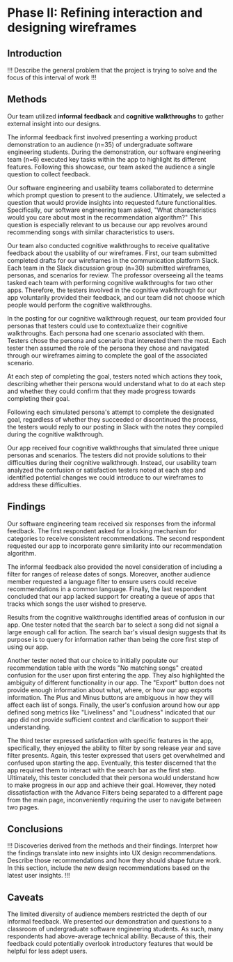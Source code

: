 # Phase II: Refining interaction and designing wireframes

## Introduction

!!! Describe the general problem that the project is trying to solve and the focus of this interval of work !!!

## Methods

<!-- !!! Describe research methods you used to discover new insights, which explains the purpose of each. Provide enough detail that someone would be able to faithfully reproduce your research. Only include research methods in here, not design documents/techniques/artifacts !!! -->

Our team utilized **informal feedback** and **cognitive walkthroughs** to gather external insight into our designs.

The informal feedback first involved presenting a working product demonstration to an audience (n=35) of undergraduate software engineering students. During the demonstration, our software engineering team (n=6) executed key tasks within the app to highlight its different features. Following this showcase, our team asked the audience a single question to collect feedback.

Our software engineering and usability teams collaborated to determine which prompt question to present to the audience. Ultimately, we selected a question that would provide insights into requested future functionalities. Specifically, our software engineering team asked, "What characteristics would you care about most in the recommendation algorithm?" This question is especially relevant to us because our app revolves around recommending songs with similar characteristics to users.

Our team also conducted cognitive walkthroughs to receive qualitative feedback about the usability of our wireframes. First, our team submitted completed drafts for our wireframes in the communication platform Slack. Each team in the Slack discussion group (n=30) submitted wireframes, personas, and scenarios for review. The professor overseeing all the teams tasked each team with performing cognitive walkthroughs for two other apps. Therefore, the testers involved in the cognitive walkthrough for our app voluntarily provided their feedback, and our team did not choose which people would perform the cognitive walkthroughs.

In the posting for our cognitive walkthrough request, our team provided four personas that testers could use to contextualize their cognitive walkthroughs. Each persona had one scenario associated with them. Testers chose the persona and scenario that interested them the most. Each tester then assumed the role of the persona they chose and navigated through our wireframes aiming to complete the goal of the associated scenario.

At each step of completing the goal, testers noted which actions they took, describing whether their persona would understand what to do at each step and whether they could confirm that they made progress towards completing their goal.

Following each simulated persona's attempt to complete the designated goal, regardless of whether they succeeded or discontinued the process, the testers would reply to our posting in Slack with the notes they compiled during the cognitive walkthrough.

Our app received four cognitive walkthroughs that simulated three unique personas and scenarios. The testers did not provide solutions to their difficulties during their cognitive walkthrough. Instead, our usability team analyzed the confusion or satisfaction testers noted at each step and identified potential changes we could introduce to our wireframes to address these difficulties.

## Findings

Our software engineering team received six responses from the informal feedback. The first respondent asked for a locking mechanism for categories to receive consistent recommendations. The second respondent requested our app to incorporate genre similarity into our recommendation algorithm.

The informal feedback also provided the novel consideration of including a filter for ranges of release dates of songs. Moreover, another audience member requested a language filter to ensure users could receive recommendations in a common language. Finally, the last respondent concluded that our app lacked support for creating a queue of apps that tracks which songs the user wished to preserve.

Results from the cognitive walkthroughs identified areas of confusion in our app. One tester noted that the search bar to select a song did not signal a large enough call for action. The search bar's visual design suggests that its purpose is to query for information rather than being the core first step of using our app.

Another tester noted that our choice to initially populate our recommendation table with the words "No matching songs" created confusion for the user upon first entering the app. They also highlighted the ambiguity of different functionality in our app. The "Export" button does not provide enough information about what, where, or how our app exports information. The Plus and Minus buttons are ambiguous in how they will affect each list of songs. Finally, the user's confusion around how our app defined song metrics like "Liveliness" and "Loudness" indicated that our app did not provide sufficient context and clarification to support their understanding.

The third tester expressed satisfaction with specific features in the app, specifically, they enjoyed the ability to filter by song release year and save filter presents. Again, this tester expressed that users get overwhelmed and confused upon starting the app. Eventually, this tester discerned that the app required them to interact with the search bar as the first step. Ultimately, this tester concluded that their persona would understand how to make progress in our app and achieve their goal. However, they noted dissatisfaction with the Advance Filters being separated to a different page from the main page, inconveniently requiring the user to navigate between two pages.

<!-- !!! For each research method, detail each of the findings to clarify new discoveries of users' needs !!! -->

## Conclusions

!!! Discoveries derived from the methods and their findings. Interpret how the findings translate into new insights into UX design recommendations. Describe those recommendations and how they should shape future work. In this section, include the new design recommendations based on the latest user insights. !!!

## Caveats

The limited diversity of audience members restricted the depth of our informal feedback. We presented our demonstration and questions to a classroom of undergraduate software engineering students. As such, many respondents had above-average technical ability. Because of this, their feedback could potentially overlook introductory features that would be helpful for less adept users.

<!-- !!! Considerations and/or limitations to the methods you chose and the findings/conclusions drawn from them. In other words, give warnings if there are limitations to your research such as not being able to find enough users of a particular demographic, the methods not being able to expose certain information, assumptions you made, etc. !!! -->

